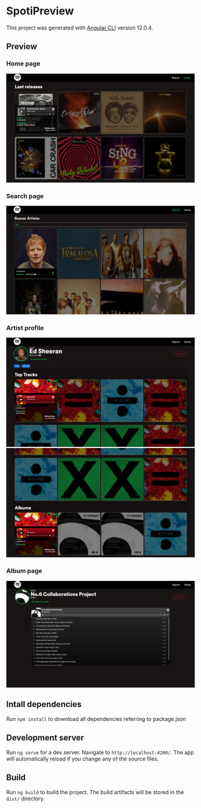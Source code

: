 # SpotiPreview

This project was generated with [Angular CLI](https://github.com/angular/angular-cli) version 12.0.4.

## Preview

### Home page
![](src/assets/img/previews/1.png)
### Search page
![](src/assets/img/previews/2.png)
### Artist profile
![](src/assets/img/previews/3.png)
![](src/assets/img/previews/4.png)
### Album page
![](src/assets/img/previews/5.png)

## Intall dependencies
Run `npm install` to download all dependencies referring to package.json

## Development server

Run `ng serve` for a dev server. Navigate to `http://localhost:4200/`. The app will automatically reload if you change any of the source files.

## Build

Run `ng build` to build the project. The build artifacts will be stored in the `dist/` directory.
